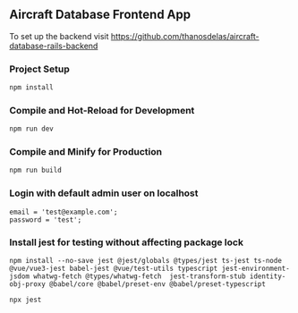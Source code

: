 ## Aircraft Database Frontend App

To set up the backend visit https://github.com/thanosdelas/aircraft-database-rails-backend

### Project Setup

```sh
npm install
```

### Compile and Hot-Reload for Development

```sh
npm run dev
```

### Compile and Minify for Production

```sh
npm run build
```

### Login with default admin user on localhost
```
email = 'test@example.com';
password = 'test';
```

### Install jest for testing without affecting package lock
```
npm install --no-save jest @jest/globals @types/jest ts-jest ts-node @vue/vue3-jest babel-jest @vue/test-utils typescript jest-environment-jsdom whatwg-fetch @types/whatwg-fetch  jest-transform-stub identity-obj-proxy @babel/core @babel/preset-env @babel/preset-typescript
```

```
npx jest
```

